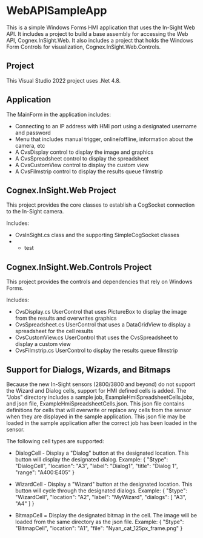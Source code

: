 # WebAPISampleApp
This is a simple Windows Forms HMI application that uses the In-Sight Web API.
It includes a project to build a base assembly for accessing the Web API, Cognex.InSight.Web.
It also includes a project that holds the Windows Form Controls for visualization, Cognex.InSight.Web.Controls.

## Project
This Visual Studio 2022 project uses .Net 4.8.

## Application 
The MainForm in the application includes:
 * Connecting to an IP address with HMI port using a designated username and password
 * Menu that includes manual trigger, online/offline, information about the camera, etc
 * A CvsDisplay control to display the image and graphics
 * A CvsSpreadsheet control to display the spreadsheet
 * A CvsCustomView control to display the custom view
 * A CvsFilmstrip control to display the results queue filmstrip

## Cognex.InSight.Web Project
This project provides the core classes to establish a CogSocket connection to the In-Sight camera.

Includes:
* CvsInSight.cs class and the supporting SimpleCogSocket classes
* * test

## Cognex.InSight.Web.Controls Project
This project provides the controls and dependencies that rely on Windows Forms.

Includes:
* CvsDisplay.cs UserControl that uses PictureBox to display the image from the results and overwrites graphics
* CvsSpreadsheet.cs UserControl that uses a DataGridView to display a spreadsheet for the cell results
* CvsCustomView.cs UserControl that uses the CvsSpreadsheet to display a custom view
* CvsFilmstrip.cs UserControl to display the results queue filmstrip

## Support for Dialogs, Wizards, and Bitmaps
Because the new In-Sight sensors (2800/3800 and beyond) do not support the Wizard and Dialog cells, support for
HMI defined cells is added. The "Jobs" directory includes a sample job, ExampleHmiSpreadsheetCells.jobx, and 
json file, ExampleHmiSpreadsheetCells.json. This json file contains definitions for cells that will overwrite or 
replace any cells from the sensor when they are displayed in the sample application. This json file may be loaded
in the sample application after the correct job has been loaded in the sensor.

The following cell types are supported:
* DialogCell - Display a "Dialog" button at the designated location. This button will display the designated dialog.
Example:
  {
     "$type": "DialogCell",
     "location": "A3",
     "label": "Dialog1",
     "title": "Dialog 1",
     "range": "A400:E405"
   }

* WizardCell - Display a "Wizard" button at the designated location. This button will cycle through the designated
dialogs.
Example:
    {
      "$type": "WizardCell",
      "location": "A2",
      "label": "MyWizard",
      "dialogs": [ "A3", "A4" ]
    }

* BitmapCell = Display the designated bitmap in the cell. The image will be loaded from the same directory as the
json file.
Example:
    {
      "$type": "BitmapCell",
      "location": "A1",
      "file": "Nyan_cat_125px_frame.png"
    }
